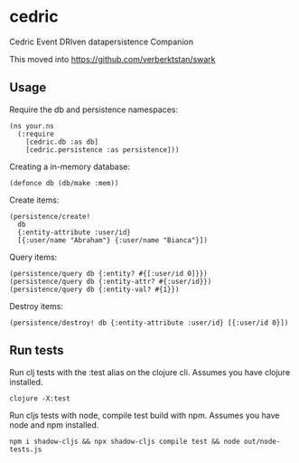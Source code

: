 # cedric
Cedric Event DRIven datapersistence Companion

This moved into https://github.com/verberktstan/swark

## Usage

Require the db and persistence namespaces:

```
(ns your.ns
  (:require
    [cedric.db :as db]
    [cedric.persistence :as persistence]))
```

Creating a in-memory database:

```
(defonce db (db/make :mem))
```

Create items:

```
(persistence/create!
  db
  {:entity-attribute :user/id}
  [{:user/name "Abraham"} {:user/name "Bianca"}])
```

Query items:

```
(persistence/query db {:entity? #{[:user/id 0]}})
(persistence/query db {:entity-attr? #{:user/id}})
(persistence/query db {:entity-val? #{1}})
```

Destroy items:

```
(persistence/destroy! db {:entity-attribute :user/id} [{:user/id 0}])
```

## Run tests

Run clj tests with the :test alias on the clojure cli.
Assumes you have clojure installed.

```clojure -X:test```

Run cljs tests with node, compile test build with npm.
Assumes you have node and npm installed.

```npm i shadow-cljs && npx shadow-cljs compile test && node out/node-tests.js```
